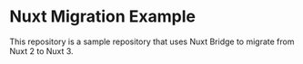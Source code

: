 # Nuxt Migration Example

This repository is a sample repository that uses Nuxt Bridge to migrate from Nuxt 2 to Nuxt 3.
